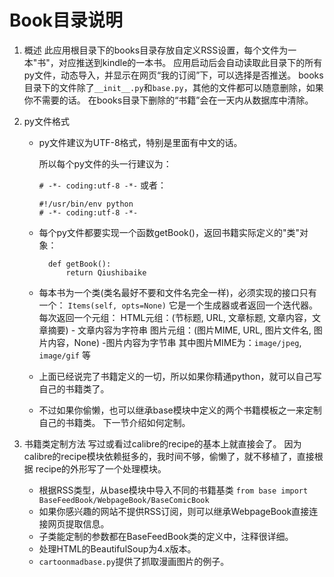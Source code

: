 # Book目录说明

1. 概述
    此应用根目录下的books目录存放自定义RSS设置，每个文件为一本"书"，对应推送到kindle的一本书。
    应用启动后会自动读取此目录下的所有py文件，动态导入，并显示在网页“我的订阅”下，可以选择是否推送。
    books目录下的文件除了`__init__.py`和`base.py`，其他的文件都可以随意删除，如果你不需要的话。
    在books目录下删除的“书籍”会在一天内从数据库中清除。

2. py文件格式

	* py文件建议为UTF-8格式，特别是里面有中文的话。

      所以每个py文件的头一行建议为：

      `# -*- coding:utf-8 -*-`
      或者：
      ```
      #!/usr/bin/env python
      # -*- coding:utf-8 -*-
      ```
	* 每个py文件都要实现一个函数getBook()，返回书籍实际定义的"类"对象：
      ```
	    def getBook():
        	return Qiushibaike
  	  ```
	* 每本书为一个类(类名最好不要和文件名完全一样)，必须实现的接口只有一个：
    `Items(self, opts=None)`
    它是一个生成器或者返回一个迭代器。
    每次返回一个元组：
    HTML元组：(节标题, URL, 文章标题, 文章内容，文章摘要)  - 文章内容为字符串
    图片元组：(图片MIME, URL, 图片文件名, 图片内容，None) -图片内容为字节串
    其中图片MIME为：`image/jpeg`, `image/gif` 等

	* 上面已经说完了书籍定义的一切，所以如果你精通python，就可以自己写自己的书籍类了。

	* 不过如果你偷懒，也可以继承base模块中定义的两个书籍模板之一来定制自己的书籍类。
    下一节介绍如何定制。

3. 书籍类定制方法
   写过或看过calibre的recipe的基本上就直接会了。
   因为calibre的recipe模块依赖挺多的，我时间不够，偷懒了，就不移植了，直接根据
   recipe的外形写了一个处理模块。
   * 根据RSS类型，从base模块中导入不同的书籍基类
     `from base import BaseFeedBook/WebpageBook/BaseComicBook`
   * 如果你感兴趣的网站不提供RSS订阅，则可以继承WebpageBook直接连接网页提取信息。
   * 子类能定制的参数都在BaseFeedBook类的定义中，注释很详细。
   * 处理HTML的BeautifulSoup为4.x版本。
   * `cartoonmadbase.py`提供了抓取漫画图片的例子。
